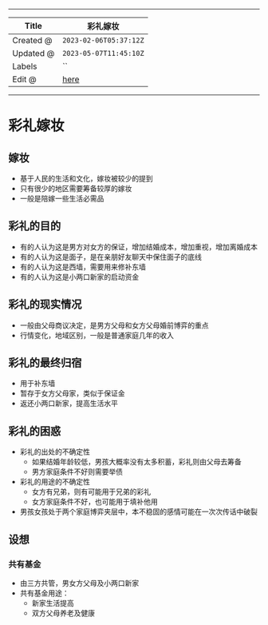 -----

| Title     | 彩礼嫁妆                                            |
| --------- | ----------------------------------------------- |
| Created @ | `2023-02-06T05:37:12Z`                          |
| Updated @ | `2023-05-07T11:45:10Z`                          |
| Labels    | \`\`                                            |
| Edit @    | [here](https://github.com/junxnone/jh/issues/4) |

-----

# 彩礼嫁妆

## 嫁妆

  - 基于人民的生活和文化，嫁妆被较少的提到
  - 只有很少的地区需要筹备较厚的嫁妆
  - 一般是陪嫁一些生活必需品

## 彩礼的目的

  - 有的人认为这是男方对女方的保证，增加结婚成本，增加重视，增加离婚成本
  - 有的人认为这是面子，是在亲朋好友聊天中保住面子的底线
  - 有的人认为这是西墙，需要用来修补东墙
  - 有的人认为这是小两口新家的启动资金

## 彩礼的现实情况

  - 一般由父母商议决定，是男方父母和女方父母婚前博弈的重点
  - 行情变化，地域区别，一般是普通家庭几年的收入

## 彩礼的最终归宿

  - 用于补东墙
  - 暂存于女方父母家，类似于保证金
  - 返还小两口新家，提高生活水平

## 彩礼的困惑

  - 彩礼的出处的不确定性
      - 如果结婚年龄较低，男孩大概率没有太多积蓄，彩礼则由父母去筹备
      - 男方家庭条件不好则需要举债
  - 彩礼的用途的不确定性
      - 女方有兄弟，则有可能用于兄弟的彩礼
      - 女方家庭条件不好，也可能用于填补他用
  - 男孩女孩处于两个家庭博弈夹层中，本不稳固的感情可能在一次次传话中破裂

## 设想

### 共有基金

  - 由三方共管，男女方父母及小两口新家
  - 共有基金用途：
      - 新家生活提高
      - 双方父母养老及健康
